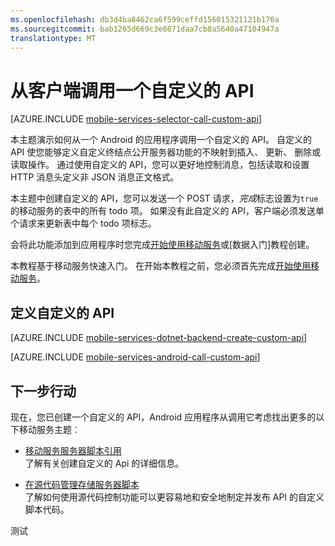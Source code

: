 ```yaml
---
ms.openlocfilehash: db3d4ba8462ca6f599ceffd156015321121b170a
ms.sourcegitcommit: bab1265d669c3e6871daa7cb8a5640a47104947a
translationtype: MT
---
```

<properties
    writer="ricksal"
    pageTitle="从 Android 的客户端调用一个自定义的 API |Microsoft Azure"
    description="了解如何定义一个自定义的 API，然后调用它从一个 Android 的应用程序，使用 Microsoft Azure 移动服务。"
    services="mobile-services"
    documentationCenter="android"
    authors="RickSaling"
    manager="dwrede"
    editor=""/>

<tags
    ms.service="mobile-services"
    ms.workload="mobile"
    ms.tgt_pltfrm="mobile-android"
    ms.devlang="java"
    ms.topic="article"
    ms.date="06/16/2015" 
    ms.author="ricksal"/>

# 从客户端调用一个自定义的 API

[AZURE.INCLUDE [mobile-services-selector-call-custom-api](../../includes/mobile-services-selector-call-custom-api.md)]

本主题演示如何从一个 Android 的应用程序调用一个自定义的 API。 自定义的 API 使您能够定义自定义终结点公开服务器功能的不映射到插入、 更新、 删除或读取操作。 通过使用自定义的 API，您可以更好地控制消息，包括读取和设置 HTTP 消息头定义非 JSON 消息正文格式。

本主题中创建自定义的 API，您可以发送一个 POST 请求，*完成*标志设置为`true`的移动服务的表中的所有 todo 项。 如果没有此自定义的 API，客户端必须发送单个请求来更新表中每个 todo 项标志。

会将此功能添加到应用程序时您完成[开始使用移动服务]或[数据入门]教程创建。

本教程基于移动服务快速入门。 在开始本教程之前，您必须首先完成[开始使用移动服务]。

## <a name="define-custom-api"></a>定义自定义的 API

[AZURE.INCLUDE [mobile-services-dotnet-backend-create-custom-api](../../includes/mobile-services-dotnet-backend-create-custom-api.md)]

[AZURE.INCLUDE [mobile-services-android-call-custom-api](../../includes/mobile-services-android-call-custom-api.md)]

## 下一步行动

现在，您已创建一个自定义的 API，Android 应用程序从调用它考虑找出更多的以下移动服务主题︰

* [移动服务服务器脚本引用]
  <br/>了解有关创建自定义的 Api 的详细信息。

* [在源代码管理存储服务器脚本]
  <br/> 了解如何使用源代码控制功能可以更容易地和安全地制定并发布 API 的自定义脚本代码。

<!-- Anchors. -->
[定义自定义的 API]: #define-custom-api
[更新应用程序以调用自定义的 API]: #update-app
[测试应用程序]: #test-app
[下一步行动]: #next-steps

<!-- Images. -->

<!-- URLs. -->
[移动服务 Android SDK]: http://go.microsoft.com/fwlink/p/?LinkID=280126
[移动服务服务器脚本引用]: http://go.microsoft.com/fwlink/?LinkId=262293
[我的应用程序的仪表板]: http://go.microsoft.com/fwlink/?LinkId=262039
[开始使用移动服务]: mobile-services-dotnet-backend-android-get-started.md
[有关数据入门]: mobile-services-dotnet-backend-android-get-started-data.md
[开始使用身份验证]: mobile-services-dotnet-backend-android-get-started-users.md
[开始使用推式通知]: mobile-services-dotnet-backend-android-get-started-push.md

[在源代码管理存储服务器脚本]: mobile-services-store-scripts-source-control.md

测试
